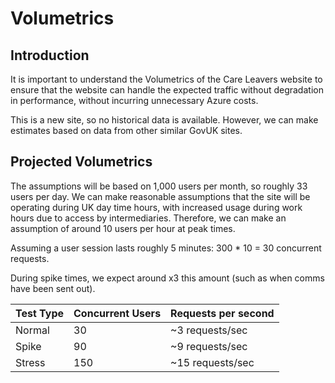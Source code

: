 # Volumetrics

## Introduction

It is important to understand the Volumetrics of the Care Leavers website to ensure that the website can handle the
expected traffic without degradation in performance, without incurring unnecessary Azure costs.

This is a new site, so no historical data is available. However, we can make estimates based on data from other
similar GovUK sites.

## Projected Volumetrics

The assumptions will be based on 1,000 users per month, so roughly 33 users per day. We can make reasonable assumptions
that the site will be operating during UK day time hours, with increased usage during work hours due to access by
intermediaries. Therefore, we can make an assumption of around 10 users per hour at peak times.

Assuming a user session lasts roughly 5 minutes: 300 * 10 = 30 concurrent requests.

During spike times, we expect around x3 this amount (such as when comms have been sent out).

| Test Type | Concurrent Users | Requests per second |
|-----------|------------------|---------------------|
| Normal    | 30               | ~3 requests/sec     |
| Spike     | 90               | ~9 requests/sec     |
| Stress    | 150              | ~15 requests/sec    |




